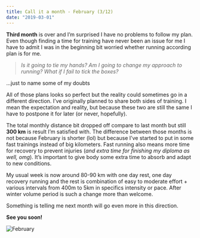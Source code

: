 ```yaml
---
title: Call it a month - February (3/12)
date: "2019-03-01"
---
```

**Third month** is over and I’m surprised I have no problems to follow my plan. Even though finding a time for training have never been an issue for me I have to admit I was in the beginning bit worried whether running according plan is for me. 

> <i>Is it going to tie my hands? Am I going to change my approach to running? What if I fail to tick the boxes?</i>

...just to name some of my doubts

All of those plans looks so perfect but the reality could sometimes go in a different direction. I’ve originally planned to share both sides of training. I mean the expectation and reality, but because these two are still the same I have to postpone it for later (or never, hopefully).

The total monthly distance bit dropped off compare to last month but still **300 km** is result I’m satisfied with. The difference between those months is not because February is shorter (lol) but because I’ve started to put in some fast trainings instead of big kilometers. Fast running also means more time for recovery to prevent injuries (<i>and extra time for finishing my diploma as well, omg</i>). It’s important to give body some extra time to absorb and adapt to new conditions.

My usual week is now around 80-90 km with one day rest, one day recovery running and the rest is combination of easy to moderate effort + various intervals from 400m to 5km in specifics intensity or pace. After winter volume period is such a change more than welcome. 

Something is telling me next month will go even more in this direction.

**See you soon!**

![February](february.png)